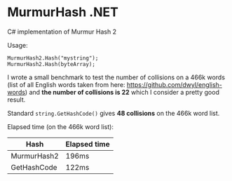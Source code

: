 # MurmurHash .NET
C# implementation of Murmur Hash 2

Usage:

```
MurmurHash2.Hash("mystring");
MurmurHash2.Hash(byteArray);
```

I wrote a small benchmark to test the number of collisions on a 466k words (list of all English words taken from here: https://github.com/dwyl/english-words) and **the number of collisions is 22** which I consider a pretty good result.

Standard `string.GetHashCode()` gives **48 collisions** on the 466k word list.

Elapsed time (on the 466k word list):

| Hash | Elapsed time |
| --- | --- |
| MurmurHash2 | 196ms |
| GetHashCode | 122ms |
